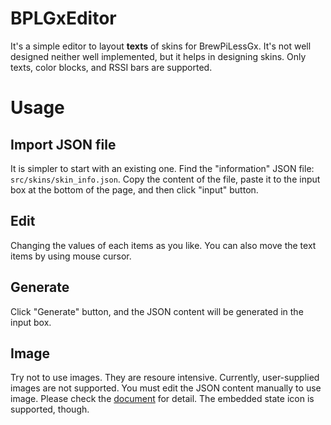 # BPLGxEditor

It's a simple editor to layout **texts** of skins for BrewPiLessGx. It's not well designed neither well implemented, but it helps in designing skins. Only texts, color blocks, and RSSI bars are supported.

# Usage
## Import JSON file
It is simpler to start with an existing one. Find the "information" JSON file: `src/skins/skin_info.json`. Copy the content of the file, paste it to the input box at the bottom of the page, and then click "input" button.

## Edit
Changing the values of each items as you like. You can also move the text items by using mouse cursor. 

## Generate
Click "Generate" button, and the JSON content will be generated in the input box.

## Image
Try not to use images. They are resoure intensive. Currently, user-supplied images are not supported. You must edit the JSON content manually to use image. Please check the [document](/doc/skin.md) for detail. The embedded state icon is supported, though.